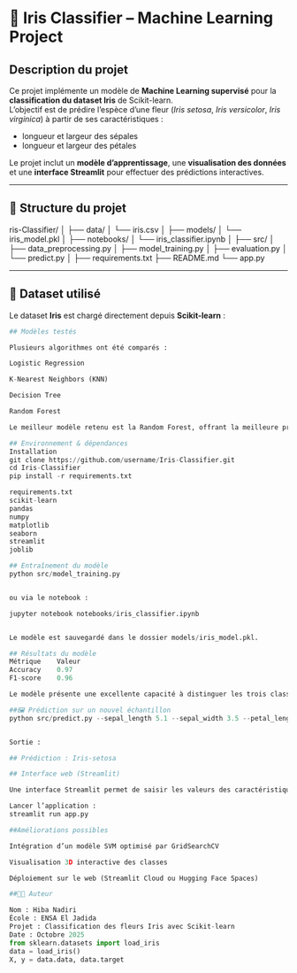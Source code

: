 # 🌸 Iris Classifier – Machine Learning Project

##  Description du projet
Ce projet implémente un modèle de **Machine Learning supervisé** pour la **classification du dataset Iris** de Scikit-learn.  
L’objectif est de prédire l’espèce d’une fleur (*Iris setosa*, *Iris versicolor*, *Iris virginica*) à partir de ses caractéristiques :  
- longueur et largeur des sépales  
- longueur et largeur des pétales

Le projet inclut un **modèle d’apprentissage**, une **visualisation des données** et une **interface Streamlit** pour effectuer des prédictions interactives.

---

## 📂 Structure du projet

ris-Classifier/
│
├── data/
│ └── iris.csv
│
├── models/
│ └── iris_model.pkl
│
├── notebooks/
│ └── iris_classifier.ipynb
│
├── src/
│ ├── data_preprocessing.py
│ ├── model_training.py
│ ├── evaluation.py
│ └── predict.py
│
├── requirements.txt
├── README.md
└── app.py


---

## 🔬 Dataset utilisé

Le dataset **Iris** est chargé directement depuis **Scikit-learn** :
```python
## Modèles testés

Plusieurs algorithmes ont été comparés :

Logistic Regression

K-Nearest Neighbors (KNN)

Decision Tree

Random Forest

Le meilleur modèle retenu est la Random Forest, offrant la meilleure précision globale.

## Environnement & dépendances
Installation
git clone https://github.com/username/Iris-Classifier.git
cd Iris-Classifier
pip install -r requirements.txt

requirements.txt
scikit-learn
pandas
numpy
matplotlib
seaborn
streamlit
joblib

## Entraînement du modèle
python src/model_training.py


ou via le notebook :

jupyter notebook notebooks/iris_classifier.ipynb


Le modèle est sauvegardé dans le dossier models/iris_model.pkl.

## Résultats du modèle
Métrique	Valeur
Accuracy	0.97
F1-score	0.96

Le modèle présente une excellente capacité à distinguer les trois classes d’Iris.

##🖼️ Prédiction sur un nouvel échantillon
python src/predict.py --sepal_length 5.1 --sepal_width 3.5 --petal_length 1.4 --petal_width 0.2


Sortie :

## Prédiction : Iris-setosa

## Interface web (Streamlit)

Une interface Streamlit permet de saisir les valeurs des caractéristiques et d’obtenir instantanément la prédiction du modèle.

Lancer l’application :
streamlit run app.py

##Améliorations possibles

Intégration d’un modèle SVM optimisé par GridSearchCV

Visualisation 3D interactive des classes

Déploiement sur le web (Streamlit Cloud ou Hugging Face Spaces)

##👩‍💻 Auteur

Nom : Hiba Nadiri
École : ENSA El Jadida
Projet : Classification des fleurs Iris avec Scikit-learn
Date : Octobre 2025
from sklearn.datasets import load_iris
data = load_iris()
X, y = data.data, data.target
